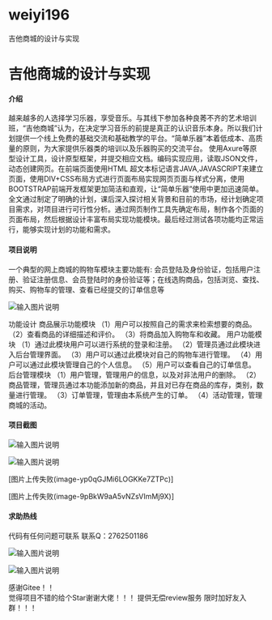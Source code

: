 # weiyi196
吉他商城的设计与实现

# 吉他商城的设计与实现

#### 介绍
   

越来越多的人选择学习乐器，享受音乐。与其线下参加各种良莠不齐的艺术培训班，“吉他商城”认为，在决定学习音乐的前提是真正的认识音乐本身。所以我们计划提供一个线上免费的基础交流和基础教学的平台。“简单乐器”本着低成本、高质量的原则，为大家提供乐器类的培训以及乐器购买的交流平台。
使用Axure等原型设计工具，设计原型框架，并提交相应文档。编码实现应用，读取JSON文件，动态创建网页。在前端页面使用HTML 超文本标记语言JAVA,JAVASCRIPT来建立页面，使用DIV+CSS布局方式进行页面布局实现网页页面与样式分离，使用BOOTSTRAP前端开发框架更加简洁和直观，让“简单乐器”使用中更加迅速简单。
全文通过制定了明确的计划，课后深入探讨相关背景和目前的市场，经计划确定项目需求，对项目进行可行性分析。通过网页制作工具先确定布局，制作各个页面的页面布局，然后根据设计丰富布局实现功能模块。最后经过测试各项功能均正常运行，能够实现计划的功能和需求。







#### 项目说明


一个典型的网上商城的购物车模块主要功能有: 会员登陆及身份验证，包括用户注册、验证注册信息、会员登陆时的身份验证等；在线选购商品，包括浏览、查找、购买、购物车的管理、查看已经提交的订单信息等

![输入图片说明](https://images.gitee.com/uploads/images/2021/1028/001439_ddd581f3_8650135.png "屏幕截图.png")

功能设计
 商品展示功能模块
（1）用户可以按照自己的需求来检索想要的商品。
（2）查看商品的详细描述和评价。
（3）将商品加入购物车和收藏。
 用户功能模块
（1）通过此模块用户可以进行系统的登录和注册。
（2）管理员通过此模块进入后台管理界面。
（3）用户可以通过此模块对自己的购物车进行管理。
（4）用户可以通过此模块管理自己的个人信息。
（5）用户可以查看自己的订单信息。
 后台管理模块
（1）用户管理，管理用户的信息，以及对非法用户的删除。
（2）商品管理，管理员通过本功能添加新的商品，并且对已存在商品的库存，类别，数量进行管理。
（3）订单管理，管理由本系统产生的订单。
（4）活动管理，管理商城的活动。





#### 项目截图
![输入图片说明](https://images.gitee.com/uploads/images/2021/1028/001533_beb76929_8650135.png "屏幕截图.png")

![输入图片说明](https://images.gitee.com/uploads/images/2021/1028/001548_4902191d_8650135.png "屏幕截图.png")

[图片上传失败(image-yp0qGJMi6LOGKKe7ZTPc)]

[图片上传失败(image-9pBkW9aA5vNZsVImMj9X)]


#### 求助热线




代码有任何问题可联系
联系Q：2762501186

                            
![输入图片说明](https://images.gitee.com/uploads/images/2020/1119/003728_cd598bb9_4865385.jpeg "微信.jpg")       

![输入图片说明](https://images.gitee.com/uploads/images/2021/1026/221249_847cb212_8650135.png "屏幕截图.png")


    

感谢Gitee！！  
觉得项目不错的给个Star谢谢大佬！！！
提供无偿review服务
限时加好友入群！！！
